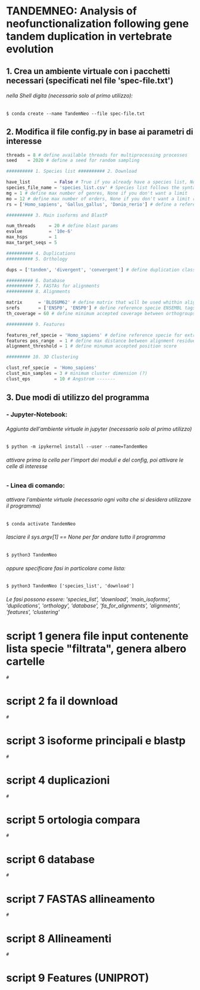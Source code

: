 # TANDEMNEO: Analysis of neofunctionalization following gene tandem duplication in vertebrate evolution

## 1. Crea un ambiente virtuale con i pacchetti necessari (specificati nel file 'spec-file.txt')
###### nella Shell digita (necessario solo al primo utilizzo):

`$ conda create --name TandemNeo --file spec-file.txt`

## 2. Modifica il file config.py in base ai parametri di interesse

``` python
threads = 8 # define available threads for multiprocessing processes 
seed    = 2020 # define a seed for random sampling

########## 1. Species list ########## 2. Download

have_list         = False # True if you already have a species list, None if you want the script to write one 
species_file_name = 'species_list.csv' # Species list follows the syntax: [['class', 'order', 'genre', 'specie', 'publications', 'taxid', 'assembly'], ['class2', 'order2', etc...]] # write None as seat holder if you miss any field 
mg = 1 # define max number of genres, None if you don't want a limit 
mo = 12 # define max number of orders, None if you don't want a limit rf = ['Mammalia', 'Sauropsida', 'Actinopteri'] # define a reference classes list, None if you don't want to choose one 
rs = ['Homo_sapiens', 'Gallus_gallus', 'Danio_rerio'] # define a reference species list

########## 3. Main isoforms and BlastP

num_threads     = 20 # define blast params 
evalue          = '10e-6' 
max_hsps        = 1 
max_target_seqs = 5

########## 4. Duplications 
########## 5. Orthology

dups = ['tandem', 'divergent', 'convergent'] # define duplication classes

########## 6. Database 
########## 7. FASTAs for alignments 
########## 8. Alignments

matrix      = 'BLOSUM62' # define matrix that will be used whithin alignment phases 
srefs       = ['ENSP0', 'ENSP0'] # define reference specie ENSEMBL tags that will be used for extract alignment positions 
th_coverage = 60 # define minimum accepted coverage between orthogroups sequence lenghts

########## 9. Features

features_ref_specie = 'Homo_sapiens' # define reference specie for extract Uniprot 
features pos_range  = 1 # define max distance between alignment residue positions and feature positions 
alignment_threshold = 1 # define minumum accepted position score

######### 10. 3D Clustering

clust_ref_specie  = 'Homo_sapiens' 
clust_min_samples = 3 # minimum cluster dimension (?) 
clust_eps         = 10 # Angstrom -------
```

## 3. Due modi di utilizzo del programma
### - Jupyter-Notebook:
###### Aggiunta dell'ambiente virtuale in jupyter (necessario solo al primo utilizzo)

`$ python -m ipykernel install --user --name=TandemNeo`

###### attivare prima la cella per l'import dei moduli e del config, poi attivare le celle di interesse

### - Linea di comando:
###### attivare l'ambiente virtuale (necessario ogni volta che si desidera utilizzare il programma)

`$ conda activate TandemNeo`

###### lasciare il sys.argv[1] == None per far andare tutto il programma

`$ python3 TandemNeo`

###### oppure specificare fasi in particolare come lista:

`$ python3 TandemNeo ['species_list', 'download']`

###### Le fasi possono essere: 'species_list', 'download', 'main_isoforms', 'duplications', 'orthology', 'database', 'fa_for_alignments', 'alignments', 'features', 'clustering'







# script 1 genera file input contenente lista specie "filtrata", genera albero cartelle

    # 

# script 2 fa il download

    # 
    
# script 3 isoforme principali e blastp

    # 
    
# script 4 duplicazioni

    #

# script 5 ortologia compara

    #
    
# script 6 database

    #
    
# script 7 FASTAS allineamento

    #
    
# script 8 Allineamenti

    # 
    
# script 9 Features (UNIPROT)